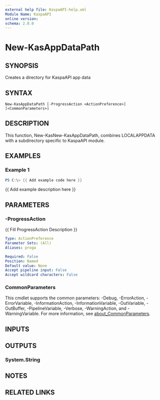 ```yaml
---
external help file: KaspaAPI-help.xml
Module Name: KaspaAPI
online version:
schema: 2.0.0
---
```


# New-KasAppDataPath

## SYNOPSIS
Creates a directory for KaspaAPI app data

## SYNTAX

```
New-KasAppDataPath [-ProgressAction <ActionPreference>] [<CommonParameters>]
```

## DESCRIPTION
This function, New-KasNew-KasAppDataPath, combines LOCALAPPDATA with a subdirectory
specific to KaspaAPI module.

## EXAMPLES

### Example 1
```powershell
PS C:\> {{ Add example code here }}
```

{{ Add example description here }}

## PARAMETERS

### -ProgressAction
{{ Fill ProgressAction Description }}

```yaml
Type: ActionPreference
Parameter Sets: (All)
Aliases: proga

Required: False
Position: Named
Default value: None
Accept pipeline input: False
Accept wildcard characters: False
```

### CommonParameters
This cmdlet supports the common parameters: -Debug, -ErrorAction, -ErrorVariable, -InformationAction, -InformationVariable, -OutVariable, -OutBuffer, -PipelineVariable, -Verbose, -WarningAction, and -WarningVariable. For more information, see [about_CommonParameters](http://go.microsoft.com/fwlink/?LinkID=113216).

## INPUTS

## OUTPUTS

### System.String
## NOTES

## RELATED LINKS
